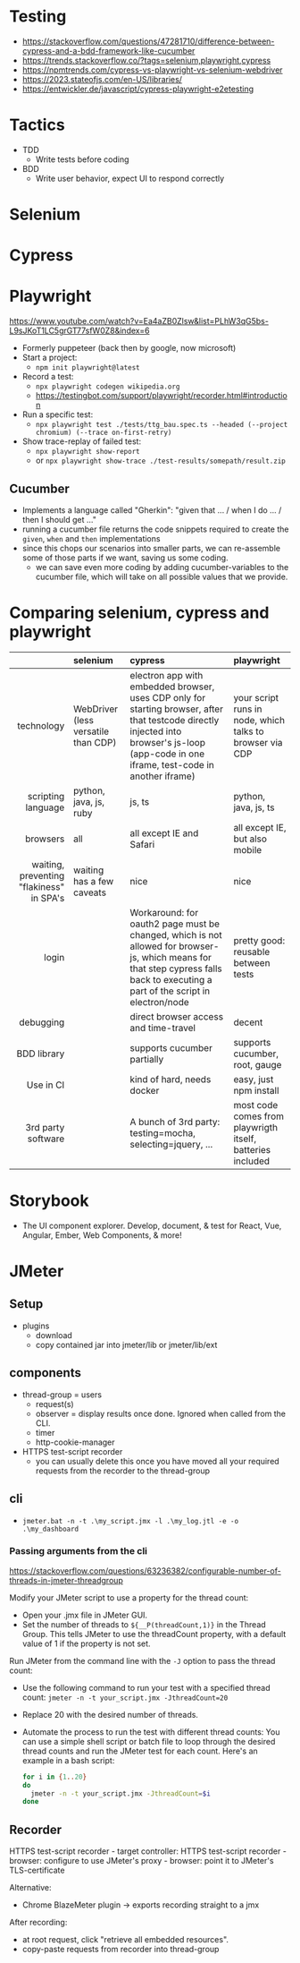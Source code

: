 # Testing

- <https://stackoverflow.com/questions/47281710/difference-between-cypress-and-a-bdd-framework-like-cucumber>
- <https://trends.stackoverflow.co/?tags=selenium,playwright,cypress>
- <https://npmtrends.com/cypress-vs-playwright-vs-selenium-webdriver>
- <https://2023.stateofjs.com/en-US/libraries/>
- <https://entwickler.de/javascript/cypress-playwright-e2etesting>

# Tactics

- TDD
  - Write tests before coding
- BDD
  - Write user behavior, expect UI to respond correctly

# Selenium

# Cypress

# Playwright

<https://www.youtube.com/watch?v=Ea4aZB0Zlsw&list=PLhW3qG5bs-L9sJKoT1LC5grGT77sfW0Z8&index=6>

- Formerly puppeteer (back then by google, now microsoft)
- Start a project:
  - `npm init playwright@latest`
- Record a test:
  - `npx playwright codegen wikipedia.org`
  - <https://testingbot.com/support/playwright/recorder.html#introduction>
- Run a specific test:
  - `npx playwright test ./tests/ttg_bau.spec.ts --headed (--project chromium) (--trace on-first-retry)`
- Show trace-replay of failed test:
  - `npx playwright show-report`
  - or `npx playwright show-trace ./test-results/somepath/result.zip`

## Cucumber

- Implements a language called "Gherkin": "given that ... / when I do ... / then I should get ..."
- running a cucumber file returns the code snippets required to create the `given`, `when` and `then` implementations
- since this chops our scenarios into smaller parts, we can re-assemble some of those parts if we want, saving us some coding.
  - we can save even more coding by adding cucumber-variables to the cucumber file, which will take on all possible values that we provide.

# Comparing selenium, cypress and playwright

|                                          | selenium                            | cypress                                                                                                                                                                                    | playwright                                                 |
| ---------------------------------------: | :---------------------------------- | :----------------------------------------------------------------------------------------------------------------------------------------------------------------------------------------- | :--------------------------------------------------------- |
|                               technology | WebDriver (less versatile than CDP) | electron app with embedded browser, uses CDP only for starting browser, after that testcode directly injected into browser's js-loop (app-code in one iframe, test-code in another iframe) | your script runs in node, which talks to browser via CDP   |
|                       scripting language | python, java, js, ruby              | js, ts                                                                                                                                                                                     | python, java, js, ts                                       |
|                                 browsers | all                                 | all except IE and Safari                                                                                                                                                                   | all except IE, but also mobile                             |
| waiting, preventing "flakiness" in SPA's | waiting has a few caveats           | nice                                                                                                                                                                                       | nice                                                       |
|                                    login |                                     | Workaround: for oauth2 page must be changed, which is not allowed for browser-js, which means for that step cypress falls back to executing a part of the script in electron/node          | pretty good: reusable between tests                        |
|                                debugging |                                     | direct browser access and time-travel                                                                                                                                                      | decent                                                     |
|                              BDD library |                                     | supports cucumber partially                                                                                                                                                                | supports cucumber, root, gauge                             |
|                                Use in CI |                                     | kind of hard, needs docker                                                                                                                                                                 | easy, just npm install                                     |
|                       3rd party software |                                     | A bunch of 3rd party: testing=mocha, selecting=jquery, ...                                                                                                                                 | most code comes from playwrigth itself, batteries included |

# Storybook

- The UI component explorer. Develop, document, & test for React, Vue, Angular, Ember, Web Components, & more!

# JMeter

## Setup

- plugins
  - download
  - copy contained jar into jmeter/lib or jmeter/lib/ext

## components

- thread-group = users
  - request(s)
  - observer = display results once done. Ignored when called from the CLI.
  - timer
  - http-cookie-manager
- HTTPS test-script recorder
  - you can usually delete this once you have moved all your required requests from the recorder to the thread-group
  
## cli

- `jmeter.bat -n -t .\my_script.jmx -l .\my_log.jtl -e -o .\my_dashboard`

### Passing arguments from the cli

<https://stackoverflow.com/questions/63236382/configurable-number-of-threads-in-jmeter-threadgroup>

Modify your JMeter script to use a property for the thread count:

- Open your .jmx file in JMeter GUI.
- Set the number of threads to `${__P(threadCount,1)}` in the Thread Group. This tells JMeter to use the threadCount property, with a default value of 1 if the property is not set.

Run JMeter from the command line with the `-J` option to pass the thread count:

- Use the following command to run your test with a specified thread count: `jmeter -n -t your_script.jmx -JthreadCount=20`
- Replace 20 with the desired number of threads.
- Automate the process to run the test with different thread counts: You can use a simple shell script or batch file to loop through the desired thread counts and run the JMeter test for each count. Here's an example in a bash script:

  ```bash
  for i in {1..20}
  do
    jmeter -n -t your_script.jmx -JthreadCount=$i
  done
  ```

## Recorder

HTTPS test-script recorder
    - target controller: HTTPS test-script recorder
    - browser: configure to use JMeter's proxy
    - browser: point it to JMeter's TLS-certificate

Alternative:

- Chrome BlazeMeter plugin -> exports recording straight to a jmx

After recording:

- at root request, click "retrieve all embedded resources".
- copy-paste requests from recorder into thread-group
